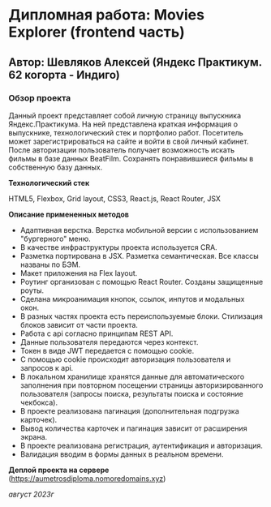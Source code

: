 # Дипломная работа: Movies Explorer (frontend часть)

## Автор: Шевляков Алексей (Яндекс Практикум. 62 когорта - Индиго)

### Обзор проекта

Данный проект представляет собой личную страницу выпускника Яндекс.Практикума. На ней представлена краткая информация о выпускнике, технологический стек и портфолио работ. Посетитель может зарегистрироваться на сайте и войти в свой личный кабинет. После авторизации пользователь получает возможность искать фильмы в базе данных BeatFilm. Сохранять понравившиеся фильмы в собственную базу данных.

**Технологический стек**

HTML5, Flexbox, Grid layout, CSS3, React.js, React Router, JSX

**Описание примененных методов**
- Адаптивная верстка. Верстка мобильной версии с использованием "бургерного" меню.
- В качестве инфраструктуры проекта используется CRA.
- Разметка портирована в JSX. Разметка семантическая. Все классы названы по БЭМ.
- Макет приложения на Flex layout.
- Роутинг организован с помощью React Router. Созданы защищенные роуты.
- Сделана микроанимация кнопок, ссылок, инпутов и модальных окон.
- В разных частях проекта есть переиспользуемые блоки. Стилизация блоков зависит от части проекта.
- Работа с api согласно принципам REST API.
- Данные пользователя передаются через контекст.
- Токен в виде JWT передается с помощью cookie.
- С помощью cookie происходит авторизация пользователя и запросов к api.
- В локальном хранилище хранятся данные для автоматического заполнения при повторном посещении страницы авторизированного пользователя (запросы поиска, результаты поиска и состояние чекбокса).
- В проекте реализована пагинация (дополнительная подгрузка карточек).
- Вывод количества карточек и пагинация зависит от расширения экрана.
- В проекте реализована регистрация, аутентификация и авторизация.
- Валидация вводим в формы данных в реальном времени.


**Деплой проекта на сервере**
(https://aumetrosdiploma.nomoredomains.xyz)


_август 2023г_


